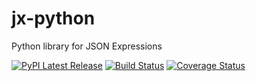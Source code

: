 # jx-python

Python library for JSON Expressions 

[![PyPI Latest Release](https://img.shields.io/pypi/v/jx-python.svg)](https://pypi.org/project/jx-python/)
[![Build Status](https://github.com/klahnakoski/jx-python/actions/workflows/build.yml/badge.svg?branch=master)](https://github.com/klahnakoski/jx-python/actions/workflows/build.yml)
[![Coverage Status](https://coveralls.io/repos/github/klahnakoski/jx-python/badge.svg?branch=dev)](https://coveralls.io/github/klahnakoski/jx-python?branch=dev)
